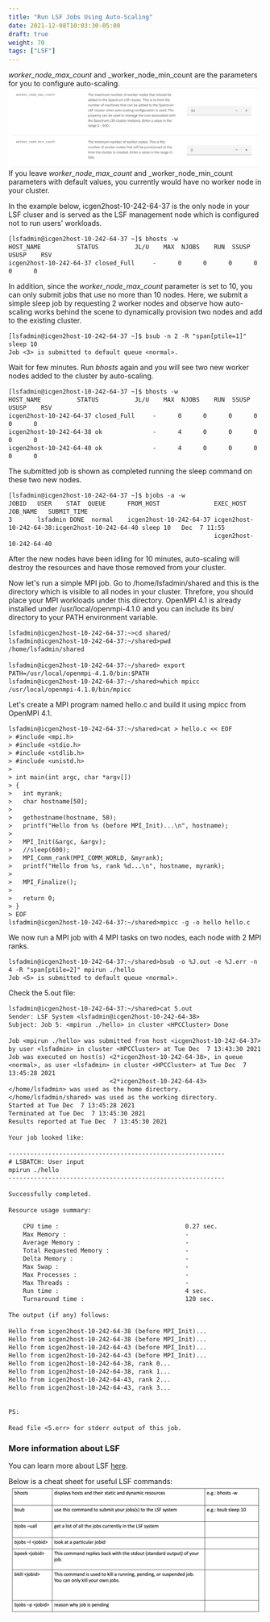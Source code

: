 ```yaml
---
title: "Run LSF Jobs Using Auto-Scaling"
date: 2021-12-08T10:03:30-05:00
draft: true
weight: 70 
tags: ["LSF"] 
---
```


_worker_node_max_count_ and _worker_node_min_count are the parameters for you to configure auto-scaling.
![lsf arch](/images/setup-lsf-cluster/autoscaling_param.png)
If you leave _worker_node_max_count_ and _worker_node_min_count parameters with default values, you currently would have no worker node in your cluster. 

In the example below, icgen2host-10-242-64-37 is the only node in your LSF cluser and is served as the LSF management node which is configured not to run users' workloads.
```
[lsfadmin@icgen2host-10-242-64-37 ~]$ bhosts -w
HOST_NAME          STATUS          JL/U    MAX  NJOBS    RUN  SSUSP  USUSP    RSV 
icgen2host-10-242-64-37 closed_Full     -      0      0      0      0      0      0
```

In addition, since the  _worker_node_max_count_ parameter is set to 10, you can only submit jobs that use no more than 10 nodes.
Here, we submit a simple sleep job by requesting 2 worker nodes and observe how auto-scaling works behind the scene to dynamically
provision two nodes and add to the existing cluster.

```
[lsfadmin@icgen2host-10-242-64-37 ~]$ bsub -n 2 -R "span[ptile=1]" sleep 10
Job <3> is submitted to default queue <normal>.
```

Wait for few minutes. Run _bhosts_ again and you will see two new worker nodes added to the cluster by auto-scaling. 
```
[lsfadmin@icgen2host-10-242-64-37 ~]$ bhosts -w
HOST_NAME          STATUS          JL/U    MAX  NJOBS    RUN  SSUSP  USUSP    RSV 
icgen2host-10-242-64-37 closed_Full     -      0      0      0      0      0      0
icgen2host-10-242-64-38 ok              -      4      0      0      0      0      0
icgen2host-10-242-64-40 ok              -      4      0      0      0      0      0
```

The submitted job is shown as completed running the sleep command on these two new nodes.
```
[lsfadmin@icgen2host-10-242-64-37 ~]$ bjobs -a -w
JOBID   USER    STAT  QUEUE      FROM_HOST               EXEC_HOST     JOB_NAME   SUBMIT_TIME
3       lsfadmin DONE  normal    icgen2host-10-242-64-37 icgen2host-10-242-64-38:icgen2host-10-242-64-40 sleep 10   Dec  7 11:55
                                                         icgen2host-10-242-64-40
```
After the new nodes have been idling for 10 minutes, auto-scaling will destroy the resources and have those removed from your cluster.

Now let's run a simple MPI job. Go to /home/lsfadmin/shared and this is the directory which is visible to all nodes in your cluster. 
Threfore, you should place your MPI workloads under this directory. OpenMPI 4.1 is already installed under /usr/local/openmpi-4.1.0
and you can include its bin/ directory to your PATH environment variable.

```
lsfadmin@icgen2host-10-242-64-37:~>cd shared/
lsfadmin@icgen2host-10-242-64-37:~/shared>pwd
/home/lsfadmin/shared

lsfadmin@icgen2host-10-242-64-37:~/shared> export PATH=/usr/local/openmpi-4.1.0/bin:$PATH
lsfadmin@icgen2host-10-242-64-37:~/shared>which mpicc
/usr/local/openmpi-4.1.0/bin/mpicc
```
Let's create a MPI program named hello.c and build it using mpicc from OpenMPI 4.1.
```
lsfadmin@icgen2host-10-242-64-37:~/shared>cat > hello.c << EOF
> #include <mpi.h>
> #include <stdio.h>
> #include <stdlib.h>
> #include <unistd.h>
> 
> int main(int argc, char *argv[])
> {
>   int myrank;
>   char hostname[50];
> 
>   gethostname(hostname, 50);
>   printf("Hello from %s (before MPI_Init)...\n", hostname);
> 
>   MPI_Init(&argc, &argv);
>   //sleep(600);
>   MPI_Comm_rank(MPI_COMM_WORLD, &myrank);
>   printf("Hello from %s, rank %d...\n", hostname, myrank);
> 
>   MPI_Finalize();
> 
>   return 0;
> }
> EOF
lsfadmin@icgen2host-10-242-64-37:~/shared>mpicc -g -o hello hello.c
```

We now run a MPI job with 4 MPI tasks on two nodes, each node with 2 MPI ranks.
```
lsfadmin@icgen2host-10-242-64-37:~/shared>bsub -o %J.out -e %J.err -n 4 -R "span[ptile=2]" mpirun ./hello
Job <5> is submitted to default queue <normal>.
```

Check the 5.out file:
```
lsfadmin@icgen2host-10-242-64-37:~/shared>cat 5.out 
Sender: LSF System <lsfadmin@icgen2host-10-242-64-38>
Subject: Job 5: <mpirun ./hello> in cluster <HPCCluster> Done

Job <mpirun ./hello> was submitted from host <icgen2host-10-242-64-37> by user <lsfadmin> in cluster <HPCCluster> at Tue Dec  7 13:43:30 2021
Job was executed on host(s) <2*icgen2host-10-242-64-38>, in queue <normal>, as user <lsfadmin> in cluster <HPCCluster> at Tue Dec  7 13:45:28 2021
                            <2*icgen2host-10-242-64-43>
</home/lsfadmin> was used as the home directory.
</home/lsfadmin/shared> was used as the working directory.
Started at Tue Dec  7 13:45:28 2021
Terminated at Tue Dec  7 13:45:30 2021
Results reported at Tue Dec  7 13:45:30 2021

Your job looked like:

------------------------------------------------------------
# LSBATCH: User input
mpirun ./hello
------------------------------------------------------------

Successfully completed.

Resource usage summary:

    CPU time :                                   0.27 sec.
    Max Memory :                                 -
    Average Memory :                             -
    Total Requested Memory :                     -
    Delta Memory :                               -
    Max Swap :                                   -
    Max Processes :                              -
    Max Threads :                                -
    Run time :                                   4 sec.
    Turnaround time :                            120 sec.

The output (if any) follows:

Hello from icgen2host-10-242-64-38 (before MPI_Init)...
Hello from icgen2host-10-242-64-38 (before MPI_Init)...
Hello from icgen2host-10-242-64-43 (before MPI_Init)...
Hello from icgen2host-10-242-64-43 (before MPI_Init)...
Hello from icgen2host-10-242-64-38, rank 0...
Hello from icgen2host-10-242-64-38, rank 1...
Hello from icgen2host-10-242-64-43, rank 2...
Hello from icgen2host-10-242-64-43, rank 3...


PS:

Read file <5.err> for stderr output of this job.
```

### More information about LSF
You can learn more about LSF [here](https://www.ibm.com/docs/en/spectrum-lsf/10.1.0?topic=best-practices-tips). 

Below is a cheat sheet for useful LSF commands:
![LSF](/images/setup-lsf-cluster/lsf_commands.png)
